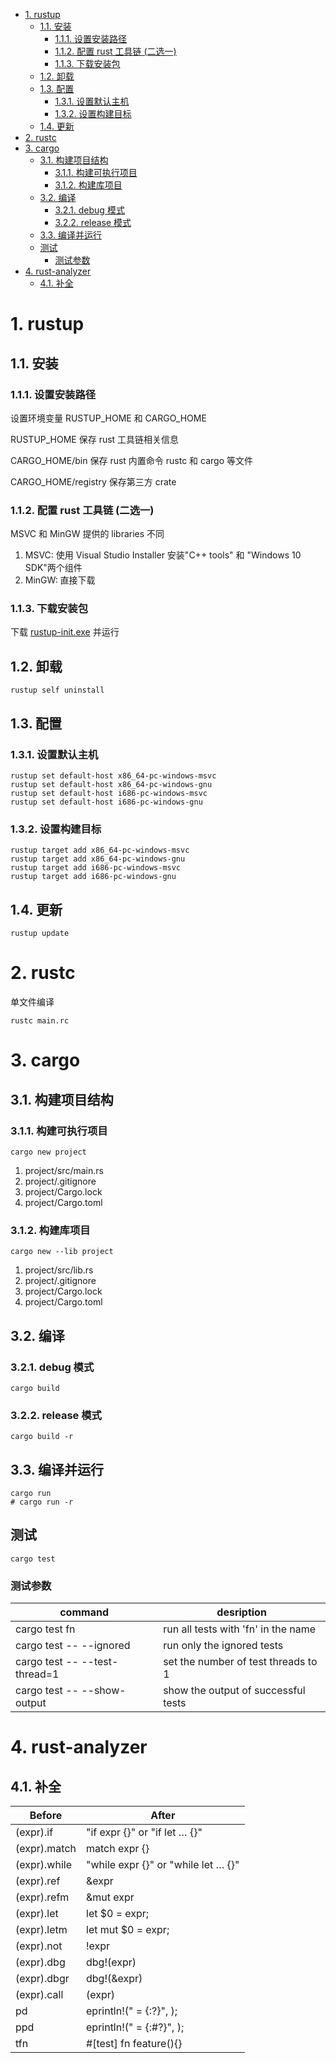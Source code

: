 - [1. rustup](#1-rustup)
  - [1.1. 安装](#11-安装)
    - [1.1.1. 设置安装路径](#111-设置安装路径)
    - [1.1.2. 配置 rust 工具链 (二选一)](#112-配置-rust-工具链-二选一)
    - [1.1.3. 下载安装包](#113-下载安装包)
  - [1.2. 卸载](#12-卸载)
  - [1.3. 配置](#13-配置)
    - [1.3.1. 设置默认主机](#131-设置默认主机)
    - [1.3.2. 设置构建目标](#132-设置构建目标)
  - [1.4. 更新](#14-更新)
- [2. rustc](#2-rustc)
- [3. cargo](#3-cargo)
  - [3.1. 构建项目结构](#31-构建项目结构)
    - [3.1.1. 构建可执行项目](#311-构建可执行项目)
    - [3.1.2. 构建库项目](#312-构建库项目)
  - [3.2. 编译](#32-编译)
    - [3.2.1. debug 模式](#321-debug-模式)
    - [3.2.2. release 模式](#322-release-模式)
  - [3.3. 编译并运行](#33-编译并运行)
  - [测试](#测试)
    - [测试参数](#测试参数)
- [4. rust-analyzer](#4-rust-analyzer)
  - [4.1. 补全](#41-补全)

# 1. rustup

## 1.1. 安装

### 1.1.1. 设置安装路径

设置环境变量 RUSTUP_HOME 和 CARGO_HOME

RUSTUP_HOME 保存 rust 工具链相关信息

CARGO_HOME/bin 保存 rust 内置命令 rustc 和 cargo 等文件

CARGO_HOME/registry 保存第三方 crate

### 1.1.2. 配置 rust 工具链 (二选一)

MSVC 和 MinGW 提供的 libraries 不同

1. MSVC: 使用 Visual Studio Installer 安装"C++ tools" 和 "Windows 10 SDK"两个组件
2. MinGW: 直接下载

### 1.1.3. 下载安装包

下载 [rustup-init.exe](https://www.rust-lang.org/tools/install) 并运行

## 1.2. 卸载

```shell
rustup self uninstall
```

## 1.3. 配置

### 1.3.1. 设置默认主机

```shell
rustup set default-host x86_64-pc-windows-msvc
rustup set default-host x86_64-pc-windows-gnu
rustup set default-host i686-pc-windows-msvc
rustup set default-host i686-pc-windows-gnu
```

### 1.3.2. 设置构建目标

```shell
rustup target add x86_64-pc-windows-msvc
rustup target add x86_64-pc-windows-gnu
rustup target add i686-pc-windows-msvc
rustup target add i686-pc-windows-gnu
```

## 1.4. 更新

```
rustup update
```

# 2. rustc

单文件编译

```shell
rustc main.rc
```

# 3. cargo

## 3.1. 构建项目结构

### 3.1.1. 构建可执行项目

```shell
cargo new project
```

1. project/src/main.rs
2. project/.gitignore
3. project/Cargo.lock
4. project/Cargo.toml

### 3.1.2. 构建库项目

```shell
cargo new --lib project
```

1. project/src/lib.rs
2. project/.gitignore
3. project/Cargo.lock
4. project/Cargo.toml

## 3.2. 编译

### 3.2.1. debug 模式

```shell
cargo build
```

### 3.2.2. release 模式

```shell
cargo build -r
```

## 3.3. 编译并运行

```shell
cargo run
# cargo run -r
```

## 测试

```shell
cargo test
```

### 测试参数

| command                       | desription                          |
| ----------------------------- | ----------------------------------- |
| cargo test fn                 | run all tests with 'fn' in the name |
| cargo test -- --ignored       | run only the ignored tests          |
| cargo test -- --test-thread=1 | set the number of test threads to 1 |
| cargo test -- --show-output   | show the output of successful tests |

# 4. rust-analyzer

## 4.1. 补全

| Before       | After                                |
| ------------ | ------------------------------------ |
| (expr).if    | "if expr {}" or "if let …​ {}"       |
| (expr).match | match expr {}                        |
| (expr).while | "while expr {}" or "while let …​ {}" |
| (expr).ref   | &expr                                |
| (expr).refm  | &mut expr                            |
| (expr).let   | let $0 = expr;                       |
| (expr).letm  | let mut $0 = expr;                   |
| (expr).not   | !expr                                |
| (expr).dbg   | dbg!(expr)                           |
| (expr).dbgr  | dbg!(&expr)                          |
| (expr).call  | (expr)                               |
| pd           | eprintln!(" = {:?}", );              |
| ppd          | eprintln!(" = {:#?}", );             |
| tfn          | #[test] fn feature(){}               |
